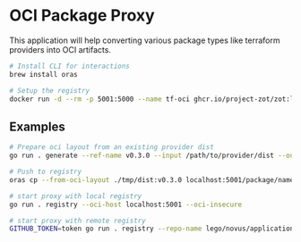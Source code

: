 # OCI Package Proxy

This application will help converting various package types like terraform providers into OCI artifacts.

```bash
# Install CLI for interactions
brew install oras

# Setup the registry
docker run -d --rm -p 5001:5000 --name tf-oci ghcr.io/project-zot/zot:latest
```

## Examples

```bash
# Prepare oci layout from an existing provider dist
go run . generate --ref-name v0.3.0 --input /path/to/provider/dist --output tmp/dist --clean

# Push to registry
oras cp --from-oci-layout ./tmp/dist:v0.3.0 localhost:5001/package/name:v0.3.0

# start proxy with local registry
go run . registry --oci-host localhost:5001 --oci-insecure

# start proxy with remote registry
GITHUB_TOKEN=token go run . registry --repo-name lego/novus/applicationmanagement
```